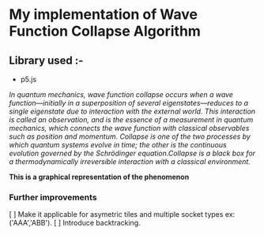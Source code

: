 # My implementation of Wave Function Collapse Algorithm

## Library used :-
* p5.js

*In quantum mechanics, wave function collapse occurs when a wave function—initially in a superposition of several eigenstates—reduces to a single eigenstate due to interaction with the external world. This interaction is called an observation, and is the essence of a measurement in quantum mechanics, which connects the wave function with classical observables such as position and momentum. Collapse is one of the two processes by which quantum systems evolve in time; the other is the continuous evolution governed by the Schrödinger equation.Collapse is a black box for a thermodynamically irreversible interaction with a classical environment.*

**This is a graphical representation of the phenomenon**

### Further improvements
[ ] Make it applicable for asymetric tiles and multiple socket types ex: ('AAA','ABB').
[ ] Introduce backtracking.